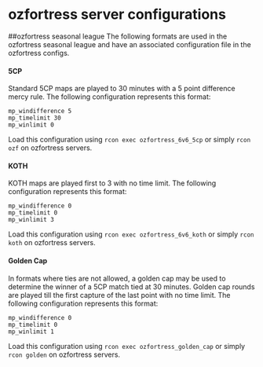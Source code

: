 # ozfortress server configurations

##ozfortress seasonal league
The following formats are used in the ozfortress seasonal league and have an associated configuration file in the ozfortress configs.

#### 5CP
Standard 5CP maps are played to 30 minutes with a 5 point difference mercy rule. The following configuration represents this format:
```
mp_windifference 5
mp_timelimit 30
mp_winlimit 0
```
Load this configuration using `rcon exec ozfortress_6v6_5cp` or simply `rcon ozf` on ozfortress servers.

#### KOTH
KOTH maps are played first to 3 with no time limit. The following configuration represents this format:
```
mp_windifference 0
mp_timelimit 0
mp_winlimit 3
```
Load this configuration using `rcon exec ozfortress_6v6_koth` or simply `rcon koth` on ozfortress servers.

#### Golden Cap
In formats where ties are not allowed, a golden cap may be used to determine the winner of a 5CP match tied at 30 minutes. Golden cap rounds are played till the first capture of the last point with no time limit. The following configuration represents this format:

```
mp_windifference 0
mp_timelimit 0
mp_winlimit 1
```
Load this configuration using `rcon exec ozfortress_golden_cap` or simply `rcon golden` on ozfortress servers.
